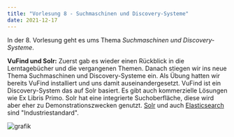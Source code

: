 ```yaml
---
title: "Vorlesung 8 - Suchmaschinen und Discovery-Systeme"
date: 2021-12-17
---
```


In der 8. Vorlesung geht es ums Thema *Suchmaschinen und Discovery-Systeme*.

**VuFind und Solr:** Zuerst gab es wieder einen Rückblick in die Lerntagebücher und die vergangenen Themen. Danach stiegen wir ins neue Thema Suchmaschinen und Discovery-Systeme ein. Als Übung hatten wir bereits VuFind installiert und uns damit auseinandergesetzt. VuFind ist ein Discovery-System das auf Solr basiert. Es gibt auch kommerzielle Lösungen wie Ex Libris Primo. Solr hat eine integrierte Suchoberfläche, diese wird aber eher zu Demonstrationszwecken genutzt. [Solr](https://solr.apache.org/) und auch [Elasticsearch](https://www.elastic.co/de/) sind "Industriestandard".


![grafik](https://user-images.githubusercontent.com/90787818/151705816-683b6f6e-5d4f-44db-aff1-f8cd206de9d7.png)


